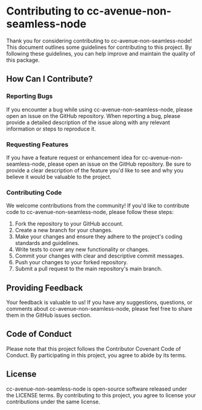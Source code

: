 # Contributing to cc-avenue-non-seamless-node

Thank you for considering contributing to cc-avenue-non-seamless-node! This document outlines some guidelines for contributing to this project. By following these guidelines, you can help improve and maintain the quality of this package.

## How Can I Contribute?

### Reporting Bugs

If you encounter a bug while using cc-avenue-non-seamless-node, please open an issue on the GitHub repository. When reporting a bug, please provide a detailed description of the issue along with any relevant information or steps to reproduce it.

### Requesting Features

If you have a feature request or enhancement idea for cc-avenue-non-seamless-node, please open an issue on the GitHub repository. Be sure to provide a clear description of the feature you'd like to see and why you believe it would be valuable to the project.

### Contributing Code

We welcome contributions from the community! If you'd like to contribute code to cc-avenue-non-seamless-node, please follow these steps:

1. Fork the repository to your GitHub account.
2. Create a new branch for your changes.
3. Make your changes and ensure they adhere to the project's coding standards and guidelines.
4. Write tests to cover any new functionality or changes.
5. Commit your changes with clear and descriptive commit messages.
6. Push your changes to your forked repository.
7. Submit a pull request to the main repository's main branch.

## Providing Feedback

Your feedback is valuable to us! If you have any suggestions, questions, or comments about cc-avenue-non-seamless-node, please feel free to share them in the GitHub issues section.

## Code of Conduct

Please note that this project follows the Contributor Covenant Code of Conduct. By participating in this project, you agree to abide by its terms.

## License

cc-avenue-non-seamless-node is open-source software released under the LICENSE terms. By contributing to this project, you agree to license your contributions under the same license.
